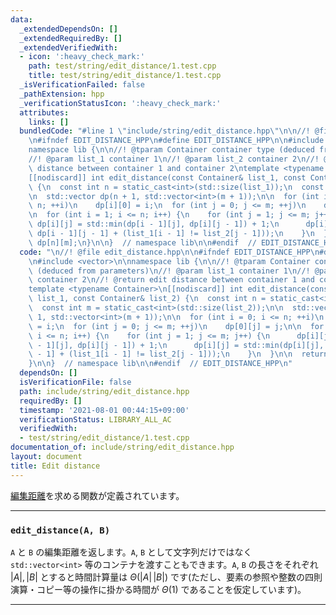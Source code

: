 ```yaml
---
data:
  _extendedDependsOn: []
  _extendedRequiredBy: []
  _extendedVerifiedWith:
  - icon: ':heavy_check_mark:'
    path: test/string/edit_distance/1.test.cpp
    title: test/string/edit_distance/1.test.cpp
  _isVerificationFailed: false
  _pathExtension: hpp
  _verificationStatusIcon: ':heavy_check_mark:'
  attributes:
    links: []
  bundledCode: "#line 1 \"include/string/edit_distance.hpp\"\n\n//! @file edit_distance.hpp\n\
    \n#ifndef EDIT_DISTANCE_HPP\n#define EDIT_DISTANCE_HPP\n\n#include <vector>\n\n\
    namespace lib {\n\n//! @tparam Container container type (deduced from parameters)\n\
    //! @param list_1 container 1\n//! @param list_2 container 2\n//! @return edit\
    \ distance between container 1 and container 2\ntemplate <typename Container>\n\
    [[nodiscard]] int edit_distance(const Container& list_1, const Container& list_2)\
    \ {\n  const int n = static_cast<int>(std::size(list_1));\n  const int m = static_cast<int>(std::size(list_2));\n\
    \n  std::vector dp(n + 1, std::vector<int>(m + 1));\n\n  for (int i = 0; i <=\
    \ n; ++i)\n    dp[i][0] = i;\n  for (int j = 0; j <= m; ++j)\n    dp[0][j] = j;\n\
    \n  for (int i = 1; i <= n; i++) {\n    for (int j = 1; j <= m; j++) {\n     \
    \ dp[i][j] = std::min(dp[i - 1][j], dp[i][j - 1]) + 1;\n      dp[i][j] = std::min(dp[i][j],\
    \ dp[i - 1][j - 1] + (list_1[i - 1] != list_2[j - 1]));\n    }\n  }\n\n  return\
    \ dp[n][m];\n}\n\n}  // namespace lib\n\n#endif  // EDIT_DISTANCE_HPP\n"
  code: "\n//! @file edit_distance.hpp\n\n#ifndef EDIT_DISTANCE_HPP\n#define EDIT_DISTANCE_HPP\n\
    \n#include <vector>\n\nnamespace lib {\n\n//! @tparam Container container type\
    \ (deduced from parameters)\n//! @param list_1 container 1\n//! @param list_2\
    \ container 2\n//! @return edit distance between container 1 and container 2\n\
    template <typename Container>\n[[nodiscard]] int edit_distance(const Container&\
    \ list_1, const Container& list_2) {\n  const int n = static_cast<int>(std::size(list_1));\n\
    \  const int m = static_cast<int>(std::size(list_2));\n\n  std::vector dp(n +\
    \ 1, std::vector<int>(m + 1));\n\n  for (int i = 0; i <= n; ++i)\n    dp[i][0]\
    \ = i;\n  for (int j = 0; j <= m; ++j)\n    dp[0][j] = j;\n\n  for (int i = 1;\
    \ i <= n; i++) {\n    for (int j = 1; j <= m; j++) {\n      dp[i][j] = std::min(dp[i\
    \ - 1][j], dp[i][j - 1]) + 1;\n      dp[i][j] = std::min(dp[i][j], dp[i - 1][j\
    \ - 1] + (list_1[i - 1] != list_2[j - 1]));\n    }\n  }\n\n  return dp[n][m];\n\
    }\n\n}  // namespace lib\n\n#endif  // EDIT_DISTANCE_HPP\n"
  dependsOn: []
  isVerificationFile: false
  path: include/string/edit_distance.hpp
  requiredBy: []
  timestamp: '2021-08-01 00:44:15+09:00'
  verificationStatus: LIBRARY_ALL_AC
  verifiedWith:
  - test/string/edit_distance/1.test.cpp
documentation_of: include/string/edit_distance.hpp
layout: document
title: Edit distance
---
```


[編集距離](https://ja.wikipedia.org/wiki/%E3%83%AC%E3%83%BC%E3%83%99%E3%83%B3%E3%82%B7%E3%83%A5%E3%82%BF%E3%82%A4%E3%83%B3%E8%B7%9D%E9%9B%A2)を求める関数が定義されています。

---

### `edit_distance(A, B)`

`A` と `B` の編集距離を返します。`A`, `B` として文字列だけではなく `std::vector<int>` 等のコンテナを渡すこともできます。`A`, `B` の長さをそれぞれ $\lvert A \rvert, \lvert B \rvert$ とすると時間計算量は $\Theta(\lvert A \rvert \, \lvert B \rvert)$ です(ただし、要素の参照や整数の四則演算・コピー等の操作に掛かる時間が $\Theta(1)$ であることを仮定しています)。

---
